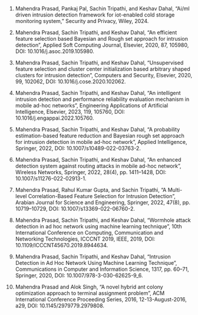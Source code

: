 1.  Mahendra Prasad, Pankaj Pal, Sachin Tripathi, and Keshav Dahal, “Ai/ml driven intrusion detection framework for iot-enabled cold storage monitoring system,” Security and Privacy, Wiley, 2024.
2.	Mahendra Prasad, Sachin Tripathi, and Keshav Dahal, “An efficient feature selection based Bayesian and Rough set approach for intrusion detection”, Applied Soft Computing Journal, Elsevier, 2020, 87, 105980, DOI: 10.1016/j.asoc.2019.105980.
3.	Mahendra Prasad, Sachin Tripathi, and Keshav Dahal, “Unsupervised feature selection and cluster center initialization based arbitrary shaped clusters for intrusion detection”, Computers and Security, Elsevier, 2020, 99, 102062, DOI: 10.1016/j.cose.2020.102062.
4.	Mahendra Prasad, Sachin Tripathi, and Keshav Dahal, “An intelligent intrusion detection and performance reliability evaluation mechanism in mobile ad-hoc networks”, Engineering Applications of Artificial Intelligence, Elsevier, 2023, 119, 105760, DOI: 10.1016/j.engappai.2022.105760.
5.	Mahendra Prasad, Sachin Tripathi, and Keshav Dahal, “A probability estimation-based feature reduction and Bayesian rough set approach for intrusion detection in mobile ad-hoc network”, Applied Intelligence, Springer, 2022, DOI: 10.1007/s10489-022-03763-2.
6.	Mahendra Prasad, Sachin Tripathi, and Keshav Dahal, “An enhanced detection system against routing attacks in mobile ad-hoc network”, Wireless Networks, Springer, 2022, 28(4), pp. 1411–1428, DOI: 10.1007/s11276-022-02913-1.
7.	Mahendra Prasad, Rahul Kumar Gupta, and Sachin Tripathi, “A Multi-level Correlation-Based Feature Selection for Intrusion Detection”, Arabian Journal for Science and Engineering, Springer, 2022, 47(8), pp. 10719–10729, DOI: 10.1007/s13369-022-06760-2.

1.	Mahendra Prasad, Sachin Tripathi, and Keshav Dahal, “Wormhole attack detection in ad hoc network using machine learning technique”, 10th International Conference on Computing, Communication and Networking Technologies, ICCCNT 2019, IEEE, 2019, DOI: 10.1109/ICCCNT45670.2019.8944634.
2.	Mahendra Prasad, Sachin Tripathi, and Keshav Dahal, “Intrusion Detection in Ad Hoc Network Using Machine Learning Technique”, Communications in Computer and Information Science, 1317, pp. 60–71, Springer, 2020, DOI: 10.1007/978-3-030-62625-9_6.
3.	Mahendra Prasad and Alok Singh, “A novel hybrid ant colony optimization approach to terminal assignment problem”, ACM International Conference Proceeding Series, 2016, 12-13-August-2016, a29, DOI: 10.1145/2979779.2979808.
